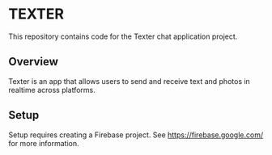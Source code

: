 # TEXTER

This repository contains code for the Texter chat application project.

## Overview

Texter is an app that allows users to send and receive text and photos in realtime across platforms.

## Setup

Setup requires creating a Firebase project. See https://firebase.google.com/ for more information.


